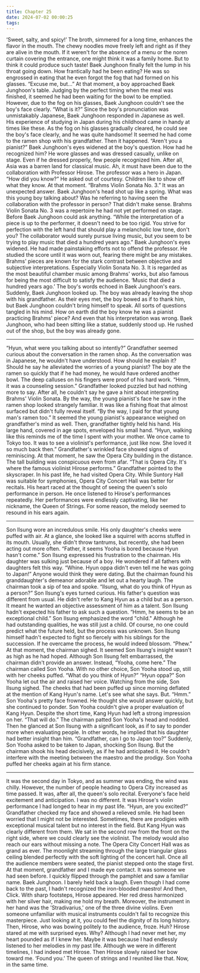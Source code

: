 ```yaml
---
title: Chapter 25
date: 2024-07-02 00:00:25
tags:
---
```



‘Sweet, salty, and spicy!’
The broth, simmered for a long time, enhances the flavor in the mouth. The chewy noodles move freely left and right as if they are alive in the mouth.
If it weren't for the absence of a menu or the noren curtain covering the entrance, one might think it was a family home. But to think it could produce such taste!
Baek Junghoon finally felt the lump in his throat going down. How frantically had he been eating? He was so engrossed in eating that he even forgot the fog that had formed on his glasses.
“Excuse me, but...”
At that moment, a boy approached Baek Junghoon's table. Judging by the perfect timing when the meal was finished, it seemed he had been waiting for the bowl to be emptied.
However, due to the fog on his glasses, Baek Junghoon couldn't see the boy's face clearly.
“What is it?”
Since the boy's pronunciation was unmistakably Japanese, Baek Junghoon responded in Japanese as well. His experience of studying in Japan during his childhood came in handy at times like these.
As the fog on his glasses gradually cleared, he could see the boy's face clearly, and he was quite handsome! It seemed he had come to the ramen shop with his grandfather. Then it happened.
“Aren't you a pianist?”
Baek Junghoon's eyes widened at the boy's question. How had he recognized him? He wore glasses and was dressed casually, unlike on stage. Even if he dressed properly, few people recognized him. After all, Asia was a barren land for classical music.
Ah, it must have been due to the collaboration with Professor Hirose. The professor was a hero in Japan.
“How did you know?”
He asked out of courtesy. Children like to show off what they know.
At that moment.
“Brahms Violin Sonata No. 3.”
It was an unexpected answer. Baek Junghoon's head shot up like a spring.
What was this young boy talking about?
Was he referring to having seen the collaboration with the professor in person? That didn't make sense. Brahms Violin Sonata No. 3 was a repertoire he had not yet performed on stage.
Before Baek Junghoon could ask anything.
“While the interpretation of a piece is up to the performer, it doesn't need to be too rigid. You strive for perfection with the left hand that should play a melancholic low tone, don't you? The collaborator would surely pursue living music, but you seem to be trying to play music that died a hundred years ago.”
Baek Junghoon's eyes widened. He had made painstaking efforts not to offend the professor. He studied the score until it was worn out, fearing there might be any mistakes.
Brahms' pieces are known for the stark contrast between objective and subjective interpretations.
Especially Violin Sonata No. 3. It is regarded as the most beautiful chamber music among Brahms' works, but also famous for being the most difficult to satisfy the audience.
‘Music that died a hundred years ago.’
The boy's words echoed in Baek Junghoon's ears.
Suddenly, Baek Junghoon looked up. The boy was already leaving the shop with his grandfather.
As their eyes met, the boy bowed as if to thank him, but Baek Junghoon couldn't bring himself to speak.
All sorts of questions tangled in his mind. How on earth did the boy know he was a pianist practicing Brahms' piece?
And even that his interpretation was wrong.
Baek Junghoon, who had been sitting like a statue, suddenly stood up. He rushed out of the shop, but the boy was already gone.

** *

“Hyun, what were you talking about so intently?”
Grandfather seemed curious about the conversation in the ramen shop. As the conversation was in Japanese, he wouldn't have understood.
How should he explain it? Should he say he alleviated the worries of a young pianist?
The boy ate the ramen so quickly that if he had money, he would have ordered another bowl. The deep calluses on his fingers were proof of his hard work.
“Hmm, it was a counseling session.”
Grandfather looked puzzled but had nothing more to say. After all, he couldn't say he gave a hint about interpreting Brahms' Violin Sonata.
By the way, the young pianist's face he saw in the ramen shop looked strangely familiar. It was like a fishing float that almost surfaced but didn't fully reveal itself.
“By the way, I paid for that young man's ramen too.”
It seemed the young pianist's appearance weighed on grandfather's mind as well. Then, grandfather tightly held his hand. His large hand, covered in age spots, enveloped his small hand.
“Hyun, walking like this reminds me of the time I spent with your mother. We once came to Tokyo too. It was to see a violinist's performance, just like now. She loved it so much back then.”
Grandfather's wrinkled face showed signs of reminiscing. At that moment, he saw the Opera City building in the distance. The tall building was conspicuous even from afar.
“That is Opera City. It's where the famous violinist Hirose performs.”
Grandfather pointed to the skyscraper.
In his past life, he had visited Opera City. While Suntory Hall was suitable for symphonies, Opera City Concert Hall was better for recitals.
His heart raced at the thought of seeing the queen's solo performance in person.
He once listened to Hirose's performances repeatedly. Her performances were endlessly captivating, like her nickname, the Queen of Strings. For some reason, the melody seemed to resound in his ears again.

** *

Son Ilsung wore an incredulous smile.
His only daughter's cheeks were puffed with air. At a glance, she looked like a squirrel with acorns stuffed in its mouth.
Usually, she didn't throw tantrums, but recently, she had been acting out more often.
“Father, it seems Yooha is bored because Hyun hasn't come.”
Son Ilsung expressed his frustration to the chairman. His daughter was sulking just because of a boy. He wondered if all fathers with daughters felt this way.
“Whine. Hyun oppa didn't even tell me he was going to Japan!”
Anyone would think they were dating. But the chairman found his granddaughter's demeanor adorable and let out a hearty laugh.
The chairman took a sip of tea and spoke.
“Ilsung, what do you think of Hyun as a person?”
Son Ilsung's eyes turned curious. His father's question was different from usual.
He didn't refer to Kang Hyun as a child but as a person. It meant he wanted an objective assessment of him as a talent.
Son Ilsung hadn't expected his father to ask such a question.
“Hmm, he seems to be an exceptional child.”
Son Ilsung emphasized the word "child." Although he had outstanding qualities, he was still just a child.
Of course, no one could predict what the future held, but the process was unknown. Son Ilsung himself hadn't expected to fight so fiercely with his siblings for the succession.
If he overcame the process, he would indeed blossom.
“Phew.”
At that moment, the chairman sighed. It seemed Son Ilsung's insight wasn't as high as he had hoped. Although Son Ilsung felt embarrassed, the chairman didn't provide an answer. Instead,
“Yooha, come here.”
The chairman called Son Yooha. With no other choice, Son Yooha stood up, still with her cheeks puffed.
“What do you think of Hyun?”
“Hyun oppa?”
Son Yooha let out the air and raised her voice. Watching from the side, Son Ilsung sighed. The cheeks that had been puffed up since morning deflated at the mention of Kang Hyun's name.
Let's see what she says. But.
“Hmm.”
Son Yooha's pretty face frowned. He thought she would answer quickly, but she continued to ponder.
Son Yooha couldn't give a proper evaluation of Kang Hyun. Despite the short time, Kang Hyun had left a strong impression on her.
“That will do.”
The chairman patted Son Yooha's head and nodded. Then he glanced at Son Ilsung with a significant look, as if to say to ponder more when evaluating people. In other words, he implied that his daughter had better insight than him.
“Grandfather, can I go to Japan too?”
Suddenly, Son Yooha asked to be taken to Japan, shocking Son Ilsung.
But the chairman shook his head decisively, as if he had anticipated it. He couldn't interfere with the meeting between the maestro and the prodigy.
Son Yooha puffed her cheeks again at his firm stance.

** *

It was the second day in Tokyo, and as summer was ending, the wind was chilly. However, the number of people heading to Opera City increased as time passed. It was, after all, the queen's solo recital.
Everyone's face held excitement and anticipation. I was no different. It was Hirose's violin performance I had longed to hear in my past life.
“Hyun, are you excited?”
Grandfather checked my face and showed a relieved smile. He had been worried that I might not be interested.
Sometimes, there are prodigies with exceptional musical talent but no interest in the field. But Kang Hyun was clearly different from them.
We sat in the second row from the front on the right side, where we could clearly see the violinist. The melody would also reach our ears without missing a note.
The Opera City Concert Hall was as grand as ever. The moonlight streaming through the large triangular glass ceiling blended perfectly with the soft lighting of the concert hall.
Once all the audience members were seated,
the pianist stepped onto the stage first.
At that moment,
grandfather and I made eye contact. It was someone we had seen before. I quickly flipped through the pamphlet and saw a familiar name.
Baek Junghoon.
I barely held back a laugh. Even though I had come back to the past, I hadn't recognized the iron-blooded maestro!
And then,
Click.
With sharp footsteps, Hirose appeared.
Her red dress harmonized with her silver hair, making me hold my breath.
Moreover, the instrument in her hand was the 'Stradivarius,' one of the three divine violins.
Even someone unfamiliar with musical instruments couldn't fail to recognize this masterpiece. Just looking at it, you could feel the dignity of its long history.
Then,
Hirose, who was bowing politely to the audience, froze.
Huh?
Hirose stared at me with surprised eyes.
Why? Although I had never met her, my heart pounded as if I knew her.
Maybe it was because I had endlessly listened to her melodies in my past life. Although we were in different timelines, I had indeed met Hirose.
Then Hirose slowly raised her bow toward me. ‘Found you.’
The queen of strings and I reunited like that.
Now, in the same time.